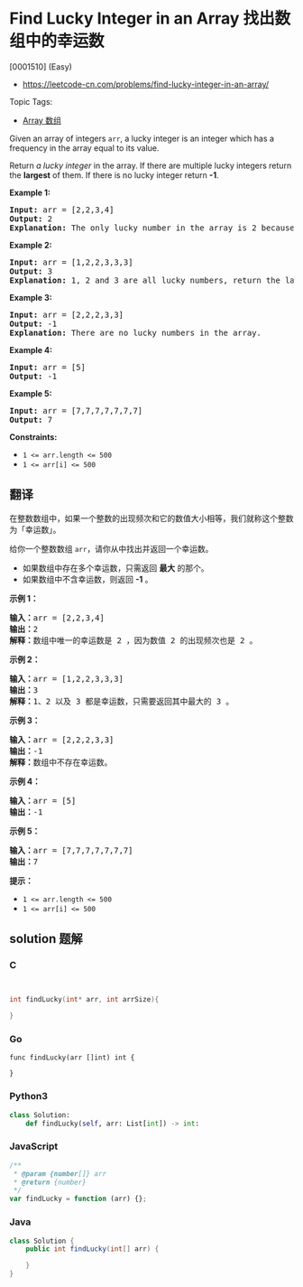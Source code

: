# Find Lucky Integer in an Array 找出数组中的幸运数

[0001510] (Easy)

- https://leetcode-cn.com/problems/find-lucky-integer-in-an-array/

Topic Tags:

- [Array 数组](https://leetcode-cn.com/tag/array/)

Given an array of integers `arr`, a lucky integer is an integer which has a frequency in the array equal to its value.

Return *a lucky integer* in the array. If there are multiple lucky integers return the **largest** of them. If there is no lucky integer return **\-1**.

**Example 1:**

<pre><strong>Input:</strong> arr = [2,2,3,4]
<strong>Output:</strong> 2
<strong>Explanation:</strong> The only lucky number in the array is 2 because frequency[2] == 2.
</pre>

**Example 2:**

<pre><strong>Input:</strong> arr = [1,2,2,3,3,3]
<strong>Output:</strong> 3
<strong>Explanation:</strong> 1, 2 and 3 are all lucky numbers, return the largest of them.
</pre>

**Example 3:**

<pre><strong>Input:</strong> arr = [2,2,2,3,3]
<strong>Output:</strong> -1
<strong>Explanation:</strong> There are no lucky numbers in the array.
</pre>

**Example 4:**

<pre><strong>Input:</strong> arr = [5]
<strong>Output:</strong> -1
</pre>

**Example 5:**

<pre><strong>Input:</strong> arr = [7,7,7,7,7,7,7]
<strong>Output:</strong> 7
</pre>

**Constraints:**

- `1 <= arr.length <= 500`
- `1 <= arr[i] <= 500`

## 翻译

在整数数组中，如果一个整数的出现频次和它的数值大小相等，我们就称这个整数为「幸运数」。

给你一个整数数组 `arr`，请你从中找出并返回一个幸运数。

- 如果数组中存在多个幸运数，只需返回 **最大** 的那个。
- 如果数组中不含幸运数，则返回 **\-1** 。

**示例 1：**

<pre><strong>输入：</strong>arr = [2,2,3,4]
<strong>输出：</strong>2
<strong>解释：</strong>数组中唯一的幸运数是 2 ，因为数值 2 的出现频次也是 2 。
</pre>

**示例 2：**

<pre><strong>输入：</strong>arr = [1,2,2,3,3,3]
<strong>输出：</strong>3
<strong>解释：</strong>1、2 以及 3 都是幸运数，只需要返回其中最大的 3 。
</pre>

**示例 3：**

<pre><strong>输入：</strong>arr = [2,2,2,3,3]
<strong>输出：</strong>-1
<strong>解释：</strong>数组中不存在幸运数。
</pre>

**示例 4：**

<pre><strong>输入：</strong>arr = [5]
<strong>输出：</strong>-1
</pre>

**示例 5：**

<pre><strong>输入：</strong>arr = [7,7,7,7,7,7,7]
<strong>输出：</strong>7
</pre>

**提示：**

- `1 <= arr.length <= 500`
- `1 <= arr[i] <= 500`

## solution 题解

### C

```c


int findLucky(int* arr, int arrSize){

}


```

### Go

```golang
func findLucky(arr []int) int {

}
```

### Python3

```python
class Solution:
    def findLucky(self, arr: List[int]) -> int:

```

### JavaScript

```javascript
/**
 * @param {number[]} arr
 * @return {number}
 */
var findLucky = function (arr) {};
```

### Java

```java
class Solution {
    public int findLucky(int[] arr) {

    }
}
```
